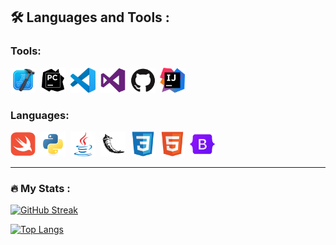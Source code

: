 ## :hammer_and_wrench: Languages and Tools :
### Tools:
<div>
  <img src="https://github.com/devicons/devicon/blob/master/icons/xcode/xcode-original.svg" title="XCode" alt="XCode" width="40" height="40"/>&nbsp;
  <img src="https://github.com/devicons/devicon/blob/master/icons/pycharm/pycharm-plain.svg" title="Pycharm" alt="Pycharm" width="40" height="40"/>&nbsp;
  <img src="https://github.com/devicons/devicon/blob/master/icons/vscode/vscode-original.svg" title="Visual Studio Code" alt="Visual Studio Code" width="40" height="40"/>&nbsp;
  <img src="https://github.com/devicons/devicon/blob/master/icons/visualstudio/visualstudio-plain.svg" title="Visual Studio" alt="Visual Studio" width="40" height="40"/>&nbsp;
  <img src="https://github.com/devicons/devicon/blob/master/icons/github/github-original.svg" title="GitHub" alt="GitHub" width="40" height="40"/>&nbsp;
  <img src="https://github.com/devicons/devicon/blob/master/icons/intellij/intellij-original.svg" title="" alt="" width="40" height="40"/>&nbsp;
</div>

### Languages:
<div>
  <img src="https://github.com/devicons/devicon/blob/master/icons/swift/swift-original.svg" title="Swift" alt="Swift" width="40" height="40"/>&nbsp;  
  <img src="https://github.com/devicons/devicon/blob/master/icons/python/python-original.svg" title="Python" alt="Python" width="40" height="40"/>&nbsp;
  <img src="https://github.com/devicons/devicon/blob/master/icons/java/java-original.svg" title="" alt="" width="40" height="40"/>&nbsp;
  <img src="https://github.com/devicons/devicon/blob/master/icons/flask/flask-original.svg" title="" alt="" width="40" height="40"/>&nbsp;
  <img src="https://github.com/devicons/devicon/blob/master/icons/css3/css3-original.svg" title="" alt="" width="40" height="40"/>&nbsp;
  <img src="https://github.com/devicons/devicon/blob/master/icons/html5/html5-original.svg" title="" alt="" width="40" height="40"/>&nbsp;
  <img src="https://github.com/devicons/devicon/blob/master/icons/bootstrap/bootstrap-original.svg" title="" alt="" width="40" height="40"/>&nbsp;
</div>



  
---

### :fire: My Stats :
  
  
  [![GitHub Streak](http://github-readme-streak-stats.herokuapp.com?user=xXxNIKIxXx&theme=dark&background=000000)](https://git.io/streak-stats)
  
  [![Top Langs](https://github-readme-stats.vercel.app/api/top-langs/?username=xXxNIKIxXx&layout=compact&theme=vision-friendly-dark)](https://github.com/anuraghazra/github-readme-stats)
